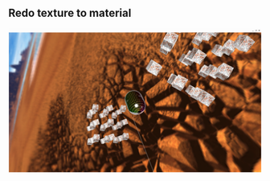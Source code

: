 ## Redo texture to material

![Redo texture to material](https://github.com/Chularev/courses/blob/main/qt_3d_opengl/lesson_8/result.png)

